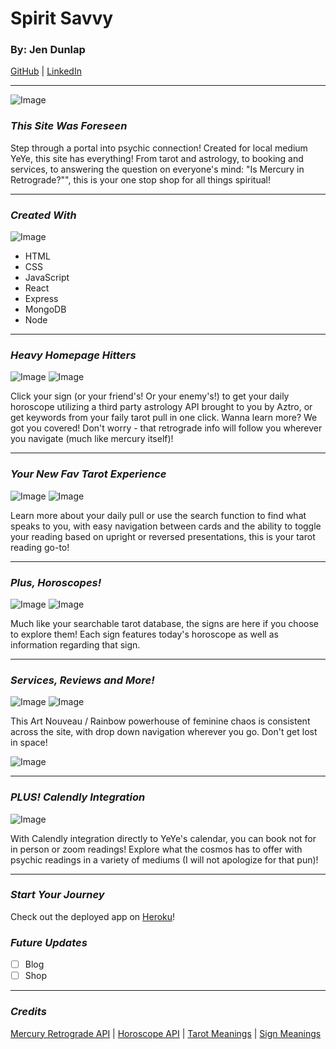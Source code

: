 # Spirit Savvy

### By: Jen Dunlap

[GitHub](https://github.com/jendunlap/spirit-savvy) | [LinkedIn](https://www.linkedin.com/in/jennifer-leigh-dunlap/)

---

![Image](https://i.imgur.com/psND7C5.jpg)

### **_This Site Was Foreseen_**

Step through a portal into psychic connection! Created for local medium YeYe, this site has everything! From tarot and astrology, to booking and services, to answering the question on everyone's mind: "Is Mercury in Retrograde?"", this is your one stop shop for all things spiritual!

---

### **_Created With_**

![Image](https://i.imgur.com/dN8waHF.png)

- HTML
- CSS
- JavaScript
- React
- Express
- MongoDB
- Node

---

### **_Heavy Homepage Hitters_**

![Image](https://i.imgur.com/IdmCL66.jpg)
![Image](https://i.imgur.com/Vuvl4kX.jpg)

Click your sign (or your friend's! Or your enemy's!) to get your daily horoscope utilizing a third party astrology API brought to you by Aztro, or get keywords from your faily tarot pull in one click. Wanna learn more? We got you covered! Don't worry - that retrograde info will follow you wherever you navigate (much like mercury itself)!

---

### **_Your New Fav Tarot Experience_**

![Image](https://i.imgur.com/IEH1hQj.jpg)
![Image](https://i.imgur.com/JBpKwo2.jpg)

Learn more about your daily pull or use the search function to find what speaks to you, with easy navigation between cards and the ability to toggle your reading based on upright or reversed presentations, this is your tarot reading go-to!

---

### **_Plus, Horoscopes!_**

![Image](https://i.imgur.com/40TEExE.jpg)
![Image](https://i.imgur.com/UDwraWX.jpg)

Much like your searchable tarot database, the signs are here if you choose to explore them! Each sign features today's horoscope as well as information regarding that sign.

---

### **_Services, Reviews and More!_**

![Image](https://i.imgur.com/WOUxviL.jpg)
![Image](https://i.imgur.com/RiqQ2Z1.jpg)

This Art Nouveau / Rainbow powerhouse of feminine chaos is consistent across the site, with drop down navigation wherever you go. Don't get lost in space!

![Image](https://i.imgur.com/XJLFw4S.jpg)

---

### **_PLUS! Calendly Integration_**

![Image](https://i.imgur.com/Z15zSGS.jpg)

With Calendly integration directly to YeYe's calendar, you can book not for in person or zoom readings! Explore what the cosmos has to offer with psychic readings in a variety of mediums (I will not apologize for that pun)!

---

### **_Start Your Journey_**

Check out the deployed app on [Heroku](https://spirit-savvy.herokuapp.com/)!

### **_Future Updates_**

- [ ] Blog
- [ ] Shop

---

### **_Credits_**

[Mercury Retrograde API](https://mercuryretrogradeapi.com/about.html) | [Horoscope API](https://github.com/sameerkumar18/aztro) | [Tarot Meanings](https://www.biddytarot.com/tarot-card-meanings/) | [Sign Meanings](https://www.astrology.com/zodiac-signs)
